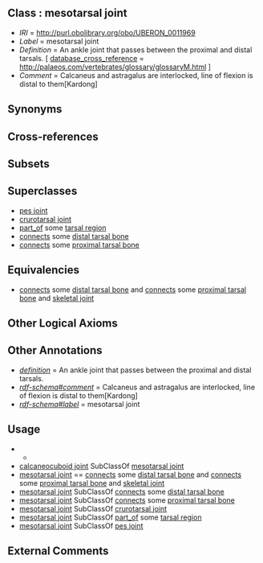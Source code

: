 
## Class : mesotarsal joint

 * *IRI* = http://purl.obolibrary.org/obo/UBERON_0011969
 * *Label* = mesotarsal joint
 * *Definition* = An ankle joint that passes between the proximal and distal tarsals. [ [database_cross_reference](../../ef/oboInOwl#hasDbXref.md) = http://palaeos.com/vertebrates/glossary/glossaryM.html ]
 * *Comment* = Calcaneus and astragalus are interlocked, line of flexion is distal to them[Kardong]

## Synonyms


## Cross-references


## Subsets


## Superclasses

 * [pes joint](../../UBERON/87/UBERON_0001487.md)
 * [crurotarsal joint](../../UBERON/80/UBERON_0011980.md)
 * [part_of](../../BFO/50/BFO_0000050.md) some [tarsal region](../../UBERON/54/UBERON_0004454.md)
 * [connects](../../RO/76/RO_0002176.md) some [distal tarsal bone](../../UBERON/21/UBERON_0010721.md)
 * [connects](../../RO/76/RO_0002176.md) some [proximal tarsal bone](../../UBERON/79/UBERON_0011679.md)

## Equivalencies

 * [connects](../../RO/76/RO_0002176.md) some [distal tarsal bone](../../UBERON/21/UBERON_0010721.md) and [connects](../../RO/76/RO_0002176.md) some [proximal tarsal bone](../../UBERON/79/UBERON_0011679.md) and [skeletal joint](../../UBERON/82/UBERON_0000982.md)

## Other Logical Axioms


## Other Annotations

 * *[definition](../../IAO/15/IAO_0000115.md)* = An ankle joint that passes between the proximal and distal tarsals.
 * *[rdf-schema#comment](../../nt/rdf-schema#comment.md)* = Calcaneus and astragalus are interlocked, line of flexion is distal to them[Kardong]
 * *[rdf-schema#label](../../el/rdf-schema#label.md)* = mesotarsal joint

## Usage

 * -
 * [calcaneocuboid joint](../../UBERON/64/UBERON_0011964.md) SubClassOf [mesotarsal joint](../../UBERON/69/UBERON_0011969.md)
 * [mesotarsal joint](../../UBERON/69/UBERON_0011969.md) == [connects](../../RO/76/RO_0002176.md) some [distal tarsal bone](../../UBERON/21/UBERON_0010721.md) and [connects](../../RO/76/RO_0002176.md) some [proximal tarsal bone](../../UBERON/79/UBERON_0011679.md) and [skeletal joint](../../UBERON/82/UBERON_0000982.md)
 * [mesotarsal joint](../../UBERON/69/UBERON_0011969.md) SubClassOf [connects](../../RO/76/RO_0002176.md) some [distal tarsal bone](../../UBERON/21/UBERON_0010721.md)
 * [mesotarsal joint](../../UBERON/69/UBERON_0011969.md) SubClassOf [connects](../../RO/76/RO_0002176.md) some [proximal tarsal bone](../../UBERON/79/UBERON_0011679.md)
 * [mesotarsal joint](../../UBERON/69/UBERON_0011969.md) SubClassOf [crurotarsal joint](../../UBERON/80/UBERON_0011980.md)
 * [mesotarsal joint](../../UBERON/69/UBERON_0011969.md) SubClassOf [part_of](../../BFO/50/BFO_0000050.md) some [tarsal region](../../UBERON/54/UBERON_0004454.md)
 * [mesotarsal joint](../../UBERON/69/UBERON_0011969.md) SubClassOf [pes joint](../../UBERON/87/UBERON_0001487.md)

## External Comments

